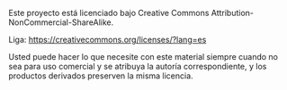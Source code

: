 
Este proyecto está licenciado bajo Creative Commons Attribution-NonCommercial-ShareAlike. 

Liga: https://creativecommons.org/licenses/?lang=es

Usted puede hacer lo que necesite con este material siempre cuando no sea para uso comercial y se atribuya la autoría correspondiente, y los productos derivados preserven la misma licencia.
